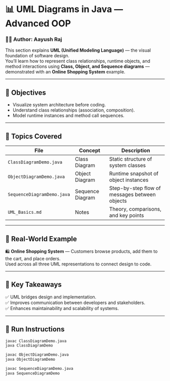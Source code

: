 # 📊 UML Diagrams in Java — Advanced OOP

### 👨‍💻 Author: **Aayush Raj**

This section explains **UML (Unified Modeling Language)** — the visual foundation of software design.  
You’ll learn how to represent class relationships, runtime objects, and method interactions using **Class, Object, and Sequence diagrams** — demonstrated with an **Online Shopping System** example.

---

## 🧠 Objectives
- Visualize system architecture before coding.  
- Understand class relationships (association, composition).  
- Model runtime instances and method call sequences.  

---

## 📘 Topics Covered

| File | Concept | Description |
|------|----------|-------------|
| `ClassDiagramDemo.java` | Class Diagram | Static structure of system classes |
| `ObjectDiagramDemo.java` | Object Diagram | Runtime snapshot of object instances |
| `SequenceDiagramDemo.java` | Sequence Diagram | Step-by-step flow of messages between objects |
| `UML_Basics.md` | Notes | Theory, comparisons, and key points |

---

## 🧩 Real-World Example
🛍️ **Online Shopping System** — Customers browse products, add them to the cart, and place orders.  
Used across all three UML representations to connect design to code.

---

## 🧠 Key Takeaways
✅ UML bridges design and implementation.  
✅ Improves communication between developers and stakeholders.  
✅ Enhances maintainability and scalability of systems.

---

## 🏁 Run Instructions
```bash
javac ClassDiagramDemo.java
java ClassDiagramDemo

javac ObjectDiagramDemo.java
java ObjectDiagramDemo

javac SequenceDiagramDemo.java
java SequenceDiagramDemo
